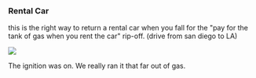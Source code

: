 ### Rental Car

this is the right way to return a rental car when you fall for the "pay
for the tank of gas when you rent the car" rip-off. (drive from san
diego to LA)

![](media/rentalCar.jpg)

The ignition was on. We really ran it that far out of gas.
